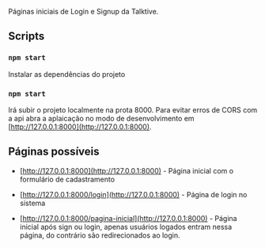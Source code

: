 Páginas iniciais de Login e Signup da Talktive.


## Scripts
### `npm start`
Instalar as dependências do projeto

### `npm start`
Irá subir o projeto localmente na prota 8000. Para evitar erros de CORS com a api abra a aplaicação no modo de desenvolvimento em [http://127.0.0.1:8000](http://127.0.0.1:8000).



## Páginas possíveis 
 - [http://127.0.0.1:8000](http://127.0.0.1:8000) - Página inicial com o formulário de cadastramento

 - [http://127.0.0.1:8000/login](http://127.0.0.1:8000) - Página de login no sistema

 - [http://127.0.0.1:8000/pagina-inicial](http://127.0.0.1:8000) - Página inicial após sign ou login, apenas usuários logados entram nessa página, do contrário são redirecionados ao login.
 